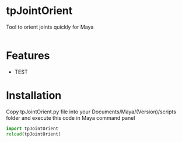 # tpJointOrient
Tool to orient joints quickly for Maya

![]()

Features
=========================================================
* TEST

Installation
=========================================================
Copy tpJointOrient.py file into your Documents/Maya/(Version)/scripts folder and execute this code in Maya command panel

``` python
import tpJointOrient
reload(tpJointOrient)
```
